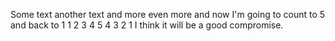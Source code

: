 ﻿Some text
another text
and more
even more
and now I'm going to count to 5 and back to 1
1
2
3
4
5
4
3
2
1
I think it will be a good compromise. 
